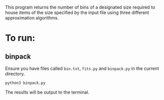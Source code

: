 This program returns the number of bins of a designated size required to house items of the size specified by the input file using three different approximation algorithms.

# To run:

##  binpack
Ensure you have files called `bin.txt`, `fits.py` and `binpack.py` in the current directory.

`python3 binpack.py`

The results will be output to the terminal. 
